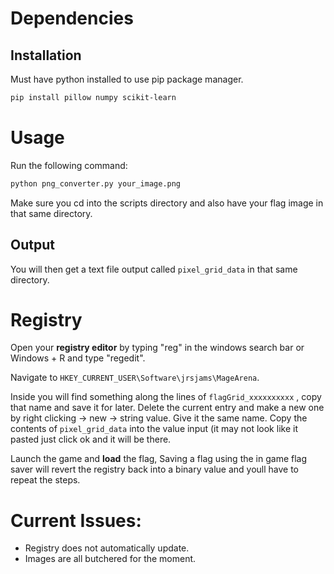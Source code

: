 # Dependencies

## Installation

Must have python installed to use pip package manager.

```bash
pip install pillow numpy scikit-learn
```

# Usage
Run the following command:
```bash
python png_converter.py your_image.png
```
Make sure you cd into the scripts directory and also have your flag image in that same directory.

## Output
You will then get a text file output called ```pixel_grid_data``` in that same directory.

# Registry 
Open your **registry editor** by typing "reg" in the windows search bar or Windows + R and type "regedit".

Navigate to ```HKEY_CURRENT_USER\Software\jrsjams\MageArena```.

Inside you will find something along the lines of ```flagGrid_xxxxxxxxxx``` , copy that name and save it for later.
Delete the current entry and make a new one by right clicking -> new -> string value.
Give it the same name. Copy the contents of ```pixel_grid_data``` into the value input (it may not look like it pasted just click ok and it will be there.

Launch the game and **load** the flag, Saving a flag using the in game flag saver will revert the registry back into a binary value and youll have to repeat the steps.

# Current Issues:
- Registry does not automatically update.
- Images are all butchered for the moment.
